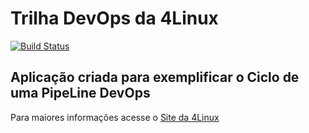 # Trilha DevOps da 4Linux

<!-- Altere a Flag abaixo com sua URL do Travis -->
[![Build Status](https://travis-ci.com/rstorralbo/DevOpsLab-HelloWorld.svg?branch=main)](https://travis-ci.com/rstorralbo/DevOpsLab-HelloWorld)

## Aplicação criada para exemplificar o Ciclo de uma PipeLine DevOps


Para maiores informações acesse o [Site da 4Linux](https://www.4linux.com.br/cursos/devops)
